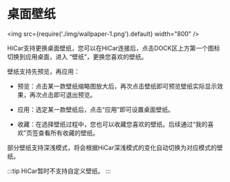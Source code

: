 # 桌面壁纸

<img
    src={require('./img/wallpaper-1.png').default}
    width="800" 
/>

HiCar支持更换桌面壁纸，您可以在HiCar连接后，点击DOCK区上方第一个图标切换到应用桌面，进入 “壁纸”，更换您喜欢的壁纸。

壁纸支持先预览，再应用：

* 预览：点击某一款壁纸缩略图放大后，再次点击壁纸即可预览壁纸实际显示效果，再次点击即可退出预览。

* 应用：选定某一款壁纸后，点击“应用”即可设置桌面壁纸。

* 收藏：在选择壁纸过程中，您也可以收藏您喜欢的壁纸。后续通过“我的喜欢”页签查看所有收藏的壁纸。

部分壁纸支持深浅模式，将会根据HiCar深浅模式的变化自动切换为对应模式的壁纸。

:::tip
HiCar暂时不支持自定义壁纸。
:::
